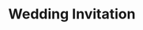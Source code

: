 ---
layout: illustration
title: Wedding Invitation
type: art, illustration, home
description: Double-sided and folded wedding invitation, 16 x 9"
alt: A surreal parade of animals playing instruments in a parade toward a vineyard
medium: Silkscreen print 
large-image: meg-invite.jpg
small-image: meg-invite.jpg
size: 3000x1000
project: true
---